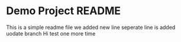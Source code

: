 # Demo Project README

This is a simple readme file
we added new line
seperate line is added
uodate branch
Hi test one more time

